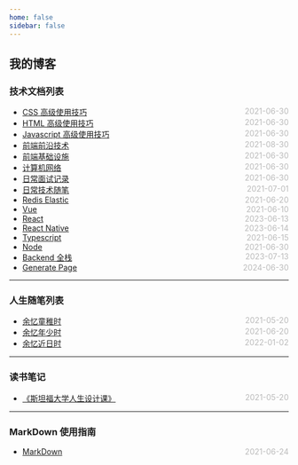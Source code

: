 ```yaml
---
home: false
sidebar: false
---
```


## 我的博客

### 技术文档列表

- [CSS 高级使用技巧](./css) <span style="color:#bbb; float:right">2021-06-30</span>
- [HTML 高级使用技巧](./html) <span style="color:#bbb; float:right">2021-06-30</span>
- [Javascript 高级使用技巧](./javascript) <span style="color:#bbb; float:right">2021-06-30</span>
- [前端前沿技术](./frontier-technology) <span style="color:#bbb; float:right">2021-08-30</span>
- [前端基础设施](./fe-sre) <span style="color:#bbb; float:right">2021-06-30</span>
- [计算机网络](./computer-network) <span style="color:#bbb; float:right">2021-06-30</span>
- [日常面试记录](./fe-interview) <span style="color:#bbb; float:right">2021-06-30</span>
- [日常技术随笔](./blog-daily) <span style="color:#bbb; float:right">2021-07-01</span>
- [Redis Elastic](./redis-kafaka-elastic) <span style="color:#bbb; float:right">2021-06-20</span>
- [Vue](./vue) <span style="color:#bbb; float:right">2021-06-10</span>
- [React](./react) <span style="color:#bbb; float:right">2023-06-13</span>
- [React Native](./react-native) <span style="color:#bbb; float:right">2023-06-14</span>
- [Typescript](./typescript) <span style="color:#bbb; float:right">2021-06-15</span>
- [Node](./node) <span style="color:#bbb; float:right">2021-06-30</span>
- [Backend 全栈](./backend) <span style="color:#bbb; float:right">2023-07-13</span>
- [Generate Page](./generate-page) <span style="color:#bbb; float:right">2024-06-30</span>

---

### 人生随笔列表

- [余忆童稚时](./self-daily/remind-record) <span style="color:#bbb; float:right">2021-05-20</span>
- [余忆年少时](./self-daily/school) <span style="color:#bbb; float:right">2021-06-20</span>
- [余忆近日时](./self-daily/daily-log) <span style="color:#bbb; float:right">2022-01-02</span>

---

### 读书笔记

- [《斯坦福大学人生设计课》](./book-reading/design-your-life) <span style="color:#bbb; float:right">2021-05-20</span>

---

### MarkDown 使用指南

- [MarkDown](./blog-daily/use-markdown) <span style="color:#bbb; float:right">2021-06-24</span>
